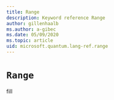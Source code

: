 ```yaml
---
title: Range
description: Keyword reference Range
author: gillenhaalb
ms.author: a-gibec
ms.date: 05/09/2020
ms.topic: article
uid: microsoft.quantum.lang-ref.range
---
```


# `Range`

fill